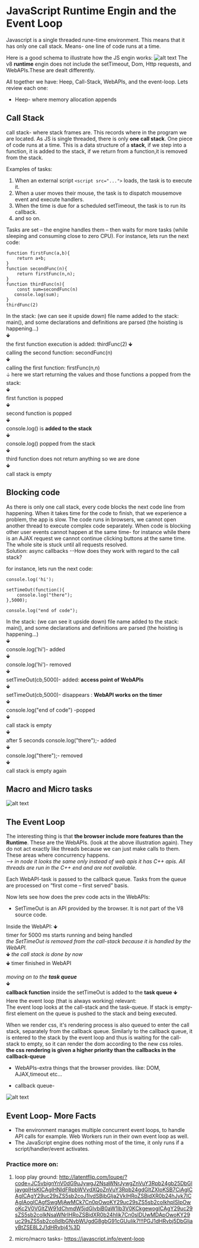# JavaScript Runtime Engin and the Event Loop

Javascript is a single threaded rune-time environment. This means that it has only one call stack. Means- one line of code runs at a time.

Here is a good schema to illustrate how the JS engin works:
![alt text](./event_loop2.png)
The v8 **runtime** engin does not include the setTimeout, Dom, Http requests, and WebAPIs.These are dealt differently.

All together we have: Heep, Call-Stack, WebAPIs, and the event-loop. Lets review each one:

- Heep- where memory allocation appends

## Call Stack

call stack- where stack frames are. This records where in the program we are located. As JS is single threaded, there is only **one call stack**. One piece of code runs at a time.
This is a data structure of a **stack**, if we step into a function, it is added to the stack, if we return from a function,it is removed from the stack.

Examples of tasks:

1. When an external script `<script src="...">` loads, the task is to execute it.
2. When a user moves their mouse, the task is to dispatch mousemove event and execute handlers.
3. When the time is due for a scheduled setTimeout, the task is to run its callback.
4. and so on.

Tasks are set – the engine handles them – then waits for more tasks (while sleeping and consuming close to zero CPU).
For instance, lets run the next code:

```
function firstFunc(a,b){
    return a+b;
}
function secondFunc(n){
    return firstFunc(n,n);
}
function thirdFunc(n){
    const sum=secondFunc(n)
   console.log(sum);
}
thirdFunc(2)

```

In the stack: (we can see it upside down)
file name added to the stack: main(), and some declarations and definitions are parsed (the hoisting is happening...)<br/>
🡻<br/>
the first function execution is added: thirdFunc(2)
🡻<br/>
calling the second function: secondFunc(n)<br/>
🡻<br/>
calling the first function: firstFunc(n,n)<br/>
🡣 here we start returning the values and those functions a popped from the stack:<br/>
🡻<br/>
first function is popped<br/>
🡻<br/>
second function is popped<br/>
🡻<br/>
console.log() is **added to the stack** <br/>
🡻<br/>
console.log() popped from the stack <br/>
🡻<br/>
third function does not return anything so we are done <br/>
🡻<br/> call stack is empty

## Blocking code

As there is only one call stack, every code blocks the next code line from happening. When it takes time for the code to finish, that we experience a problem, the app is slow.
The code runs in browsers, we cannot open another thread to execute complex code separately. When code is blocking other user events cannot happen at the same time- for instance while there is an AJAX request we cannot continue clicking buttons at the same time. The whole site is stuck until all requests resolved. <br/>
Solution: async callbacks --How does they work with regard to the call stack?

for instance, lets run the next code:

```
console.log('hi');

setTimeOut(function(){
    console.log("there");
},5000);

console.log("end of code");
```

In the stack: (we can see it upside down)
file name added to the stack: main(), and some declarations and definitions are parsed (the hoisting is happening...)<br/>
🡻<br/>
console.log('hi')- added <br/>
🡻<br/>
console.log('hi')- removed<br/>
🡻<br/>
setTimeOut(cb,5000)- added: **access point of WebAPIs**<br/>
🡻<br/>
setTimeOut(cb,5000)- disappears : **WebAPI works on the timer**<br/>
🡻<br/>
console.log("end of code") -popped<br/>
🡻<br/> call stack is empty<br/>
🡻<br/> after 5 seconds
console.log("there");- added <br/>
🡻<br/>
console.log("there");- removed<br/>
🡻<br/> call stack is empty again<br/>

## Macro and Micro tasks

![alt text](./macrotask.png)

## The Event Loop

The interesting thing is that **the browser include more features than the Runtime**. These are the WebAPIs. (look at the above illustration again). They do not act exactly like threads because we can just make calls to them. These areas where concurrency happens. <br/>
_--> in node it looks the same only instead of web apis it has C++ apis. All threads are run in the C++ end and are not available._ <br/>

Each WebAPI-task is passed to the callback queue. Tasks from the queue are processed on “first come – first served” basis.

Now lets see how does the prev code acts in the WebAPIs:

- SetTimeOut is an API provided by the browser. It is not part of the V8 source code.

Inside the WebAPI:
🡻<br/> timer for 5000 ms starts running and being handled<br/>
_the SetTimeOut is removed from the call-stack because it is handled by the WebAPI._ <br/>
🡻 _the call stack is done by now_<br/>
🡻 timer finished in WebAPI <br/>

_moving on to the **task queue**_ <br/>
🡻 <br/>
**callback function** inside the setTimeOut is added to the **task queue**
🡻 <br/>
Here the event loop (that is always working) relevant: <br/>
The event loop looks at the call-stack and the task-queue. If stack is empty- first element on the queue is pushed to the stack and being executed.<br/>

When we render css, it's rendering process is also queued to enter the call stack, separately from the callback queue. Similarly to the callback queue, it is entered to the stack by the event loop and thus is waiting for the call-stack to empty, so it can render the dom according to the new css roles. <br/>
**the css rendering is given a higher priority than the callbacks in the callback-queue**

- WebAPIs-extra things that the browser provides. like: DOM, AJAX,timeout etc...

- callback queue-

![alt text](./event_loop1.png)

## Event Loop- More Facts

- The environment manages multiple concurrent event loops, to handle API calls for example. Web Workers run in their own event loop as well.
- The JavaScript engine does nothing most of the time, it only runs if a script/handler/event activates.

### Practice more on:

1. loop play ground: http://latentflip.com/loupe/?code=JC5vbignYnV0dG9uJywgJ2NsaWNrJywgZnVuY3Rpb24gb25DbGljaygpIHsKICAgIHNldFRpbWVvdXQoZnVuY3Rpb24gdGltZXIoKSB7CiAgICAgICAgY29uc29sZS5sb2coJ1lvdSBjbGlja2VkIHRoZSBidXR0b24hJyk7ICAgIAogICAgfSwgMjAwMCk7Cn0pOwoKY29uc29sZS5sb2coIkhpISIpOwoKc2V0VGltZW91dChmdW5jdGlvbiB0aW1lb3V0KCkgewogICAgY29uc29sZS5sb2coIkNsaWNrIHRoZSBidXR0b24hIik7Cn0sIDUwMDApOwoKY29uc29sZS5sb2coIldlbGNvbWUgdG8gbG91cGUuIik7!!!PGJ1dHRvbj5DbGljayBtZSE8L2J1dHRvbj4%3D

2. micro/macro tasks- https://javascript.info/event-loop
